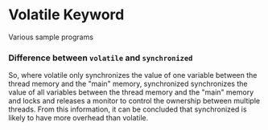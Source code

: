 # Volatile Keyword

Various sample programs

### Difference between `volatile` and `synchronized` 

So, where volatile only synchronizes the value of one variable between the thread memory and the "main" memory, synchronized synchronizes the value of all variables between the thread memory and the "main" memory and locks and releases a monitor to control the ownership between multiple threads.
From this information, it can be concluded that synchronized is likely to have more overhead than volatile.

